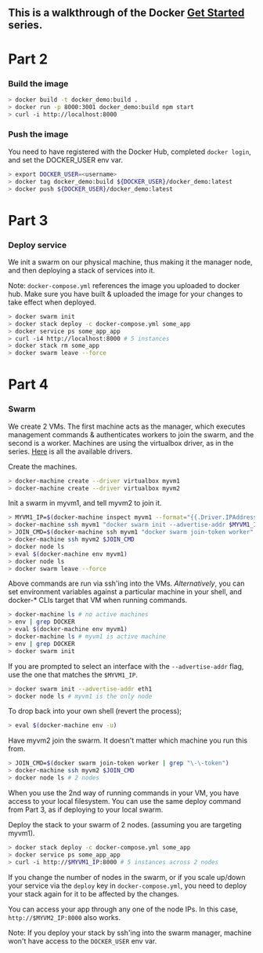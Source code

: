 ## This is a walkthrough of the Docker [Get Started](https://docs.docker.com/get-started/) series.

# Part 2

### Build the image

```sh
> docker build -t docker_demo:build .
> docker run -p 8000:3001 docker_demo:build npm start
> curl -i http://localhost:8000
```

### Push the image

You need to have registered with the Docker Hub, completed ```docker login```, and set the DOCKER_USER env var.

```sh
> export DOCKER_USER=<username>
> docker tag docker_demo:build ${DOCKER_USER}/docker_demo:latest
> docker push ${DOCKER_USER}/docker_demo:latest
```

# Part 3

### Deploy service

We init a swarm on our physical machine, thus making it the manager node, and then deploying a stack of services into it.

Note: ```docker-compose.yml``` references the image you uploaded to docker hub. Make sure you have built & uploaded the image for your changes to take effect when deployed.

```sh
> docker swarm init
> docker stack deploy -c docker-compose.yml some_app
> docker service ps some_app_app
> curl -i4 http://localhost:8000 # 5 instances
> docker stack rm some_app
> docker swarm leave --force
```
# Part 4

### Swarm

We create 2 VMs. The first machine acts as the manager, which executes management commands & authenticates workers to join the swarm, and the second is a worker. Machines are using the virtualbox driver, as in the series. [Here](https://docs.docker.com/machine/drivers/) is all the available drivers.

Create the machines.

```sh
> docker-machine create --driver virtualbox myvm1
> docker-machine create --driver virtualbox myvm2
```
 Init a swarm in myvm1, and tell myvm2 to join it.

```sh
> MYVM1_IP=$(docker-machine inspect myvm1 --format="{{.Driver.IPAddress}}")
> docker-machine ssh myvm1 "docker swarm init --advertise-addr $MYVM1_IP"
> JOIN_CMD=$(docker-machine ssh myvm1 "docker swarm join-token worker" | grep "\-\-token")
> docker-machine ssh myvm2 $JOIN_CMD
> docker node ls
> eval $(docker-machine env myvm1)
> docker node ls
> docker swarm leave --force
```
Above commands are run via ssh'ing into the VMs. *Alternatively*, you can set environment variables against a particular machine in your shell, and docker-* CLIs target that VM when running commands.

```sh
> docker-machine ls # no active machines
> env | grep DOCKER
> eval $(docker-machine env myvm1)
> docker-machine ls # myvm1 is active machine
> env | grep DOCKER
> docker swarm init
```

If you are prompted to select an interface with the ```--advertise-addr``` flag, use the one that matches the ```$MYVM1_IP```.

```sh
> docker swarm init --advertise-addr eth1
> docker node ls # myvm1 is the only node
```

To drop back into your own shell (revert the process);
```sh
> eval $(docker-machine env -u)
```

Have myvm2 join the swarm. It doesn't matter which machine you run this from.

```sh
> JOIN_CMD=$(docker swarm join-token worker | grep "\-\-token")
> docker-machine ssh myvm2 $JOIN_CMD
> docker node ls # 2 nodes
```

When you use the 2nd way of running commands in your VM, you have access to your local filesystem. You can use the same deploy command from Part 3, as if deploying to your local swarm.

Deploy the stack to your swarm of 2 nodes. (assuming you are targeting myvm1).

```sh
> docker stack deploy -c docker-compose.yml some_app
> docker service ps some_app_app
> curl -i http://$MYVM1_IP:8000 # 5 instances across 2 nodes
```

If you change the number of nodes in the swarm, or if you scale up/down your service via the ```deploy``` key in ```docker-compose.yml```, you need to deploy your stack again for it to be affected by the changes.

You can access your app through any one of the node IPs. In this case, ```http://$MYVM2_IP:8000``` also works.

Note: If you deploy your stack by ssh'ing into the swarm manager, machine won't have access to the ```DOCKER_USER``` env var.

